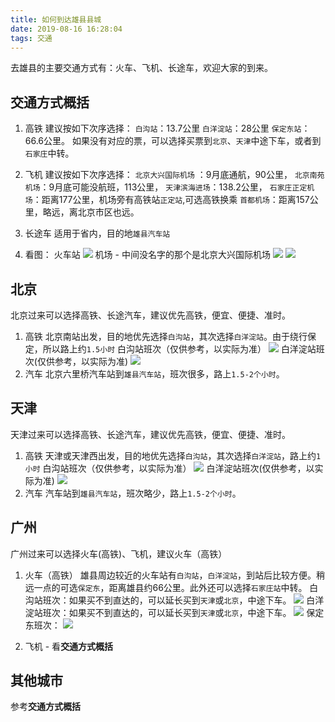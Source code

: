 ```yaml
---
title: 如何到达雄县县城
date: 2019-08-16 16:28:04
tags: 交通
---
```


去雄县的主要交通方式有：火车、飞机、长途车，欢迎大家的到来。

<!-- more -->

## 交通方式概括

1. 高铁
建议按如下次序选择：
`白沟站`：13.7公里
`白洋淀站`：28公里
`保定东站`：66.6公里。
如果没有对应的票，可以选择买票到`北京`、`天津`中途下车，或者到`石家庄`中转。
2. 飞机
建议按如下次序选择：
`北京大兴国际机场` ：9月底通航，90公里，
`北京南苑机场`：9月底可能没航班，113公里，
`天津滨海进场`：138.2公里，
`石家庄正定机场`：距离177公里，机场旁有高铁站`正定站`,可选高铁换乘
`首都机场`：距离157公里，略远，离北京市区也远。
3. 长途车
适用于省内，目的地`雄县汽车站`

4. 看图：
火车站
![](https://res.cloudinary.com/saintasmita/image/upload/v1565947610/codexiongan/%E9%9B%84%E5%8E%BF%E7%81%AB%E8%BD%A6%E7%AB%99_qxbzzz.png)
机场 - 中间没名字的那个是北京大兴国际机场
![](https://res.cloudinary.com/saintasmita/image/upload/v1565947629/codexiongan/%E9%9B%84%E5%8E%BF%E5%91%A8%E8%BE%B9%E6%9C%BA%E5%9C%BA_x9wl76.png)
![](https://res.cloudinary.com/saintasmita/image/upload/v1565947662/codexiongan/%E9%9B%84%E5%8E%BF%E5%91%A8%E8%BE%B9%E6%9C%BA%E5%9C%BA002_bg3axp.png)

## 北京

北京过来可以选择高铁、长途汽车，建议优先高铁，便宜、便捷、准时。

1. 高铁
北京南站出发，目的地优先选择`白沟站`，其次选择`白洋淀站`。由于绕行保定，所以路上约`1.5小时`
白沟站班次（仅供参考，以实际为准）
![](https://res.cloudinary.com/saintasmita/image/upload/v1565944736/codexiongan/%E5%8C%97%E4%BA%AC%E5%88%B0%E7%99%BD%E6%B2%9F%E7%81%AB%E8%BD%A6_izajvi.png)
白洋淀站班次(仅供参考，以实际为准)
![](https://res.cloudinary.com/saintasmita/image/upload/v1565944829/codexiongan/%E5%8C%97%E4%BA%AC%E5%88%B0%E7%99%BD%E6%B4%8B%E6%B7%80_marhug.png)
2. 汽车
北京六里桥汽车站到`雄县汽车站`，班次很多，路上`1.5-2个小时`。

## 天津

天津过来可以选择高铁、长途汽车，建议优先高铁，便宜、便捷、准时。
1. 高铁
天津或天津西出发，目的地优先选择`白沟站`，其次选择`白洋淀站`，路上约`1小时`
白沟站班次（仅供参考，以实际为准）
![](https://res.cloudinary.com/saintasmita/image/upload/v1565945114/codexiongan/%E5%A4%A9%E6%B4%A5%E5%88%B0%E7%99%BD%E6%B2%9F_aejviy.png)
白洋淀站班次(仅供参考，以实际为准)
![](https://res.cloudinary.com/saintasmita/image/upload/v1565945134/codexiongan/%E5%A4%A9%E6%B4%A5%E5%88%B0%E7%99%BD%E6%B4%8B%E6%B7%80_mt2enk.png)
2. 汽车
汽车站到`雄县汽车站`，班次略少，路上`1.5-2个小时`。
## 广州

广州过来可以选择火车(高铁)、飞机，建议火车（高铁）
1. 火车（高铁）
雄县周边较近的火车站有`白沟站`，`白洋淀站`，到站后比较方便。稍远一点的可选`保定东`，距离雄县约66公里。此外还可以选择`石家庄站`中转。
白沟站班次：如果买不到直达的，可以延长买到`天津`或`北京`，中途下车。
![](https://res.cloudinary.com/saintasmita/image/upload/v1565945659/codexiongan/%E5%B9%BF%E5%B7%9E%E5%88%B0%E7%99%BD%E6%B2%9F_clhks0.png)
白洋淀站班次：如果买不到直达的，可以延长买到`天津`或`北京`，中途下车。
![](https://res.cloudinary.com/saintasmita/image/upload/v1565945679/codexiongan/%E5%B9%BF%E5%B7%9E%E7%99%BD%E6%B4%8B%E6%B7%80_zljhxo.png)
保定东班次：
![](https://res.cloudinary.com/saintasmita/image/upload/v1565945712/codexiongan/%E5%B9%BF%E5%B7%9E%E5%88%B0%E4%BF%9D%E5%AE%9A%E4%B8%9C_ggfeq8.png)

2. 飞机 - 看**交通方式概括**

## 其他城市

参考**交通方式概括**

